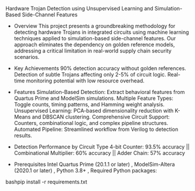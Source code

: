 Hardware Trojan Detection using Unsupervised Learning and Simulation-Based Side-Channel Features

* Overview
This project presents a groundbreaking methodology for detecting hardware Trojans in integrated circuits using machine learning techniques applied to simulation-based side-channel features. Our approach eliminates the dependency on golden reference models, addressing a critical limitation in real-world supply chain security scenarios.

* Key Achievements
90% detection accuracy without golden references.
Detection of subtle Trojans affecting only 2-5% of circuit logic.
Real-time monitoring potential with low resource overhead.

* Features
Simulation-Based Detection: Extract behavioral features from Quartus Prime and ModelSim simulations.
Multiple Feature Types: Toggle counts, timing patterns, and Hamming weight analysis.
Unsupervised Learning: PCA-based dimensionality reduction with K-Means and DBSCAN clustering.
Comprehensive Circuit Support: Counters, combinational logic, and complex pipeline structures.
Automated Pipeline: Streamlined workflow from Verilog to detection results.

* Detection Performance by Circuit Type
4-bit Counter: 93.5% accuracy ||
Combinational Multiplier: 60% accuracy ||
Adder Chain: 57% accuracy

* Prerequisites
Intel Quartus Prime (20.1.1 or later) ,
ModelSim-Altera (2020.1 or later) ,
Python 3.8+ ,
Required Python packages: 

bashpip install -r requirements.txt
